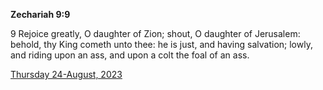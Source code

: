 **Zechariah 9:9**

9 Rejoice greatly, O daughter of Zion; shout, O daughter of Jerusalem: behold, thy King cometh unto thee: he is just, and having salvation; lowly, and riding upon an ass, and upon a colt the foal of an ass.

[Thursday 24-August, 2023](https://getbible.life/kjv/Zechariah/9/9)
